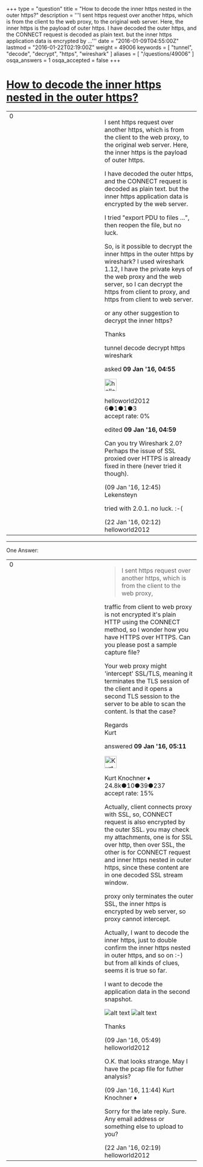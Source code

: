 +++
type = "question"
title = "How to decode the inner https nested in the outer https?"
description = '''I sent https request over another https, which is from the client to the web proxy, to the original web server. Here, the inner https is the payload of outer https. I have decoded the outer https, and the CONNECT request is decoded as plain text. but the inner https application data is encrypted by ...'''
date = "2016-01-09T04:55:00Z"
lastmod = "2016-01-22T02:19:00Z"
weight = 49006
keywords = [ "tunnel", "decode", "decrypt", "https", "wireshark" ]
aliases = [ "/questions/49006" ]
osqa_answers = 1
osqa_accepted = false
+++

<div class="headNormal">

# [How to decode the inner https nested in the outer https?](/questions/49006/how-to-decode-the-inner-https-nested-in-the-outer-https)

</div>

<div id="main-body">

<div id="askform">

<table id="question-table" style="width:100%;"><colgroup><col style="width: 50%" /><col style="width: 50%" /></colgroup><tbody><tr class="odd"><td style="width: 30px; vertical-align: top"><div class="vote-buttons"><span id="post-49006-upvote" class="ajax-command post-vote up" rel="nofollow" title="I like this post (click again to cancel)"> </span><div id="post-49006-score" class="post-score" title="current number of votes">0</div><span id="post-49006-downvote" class="ajax-command post-vote down" rel="nofollow" title="I dont like this post (click again to cancel)"> </span> <span id="favorite-mark" class="ajax-command favorite-mark" rel="nofollow" title="mark/unmark this question as favorite (click again to cancel)"> </span><div id="favorite-count" class="favorite-count"></div></div></td><td><div id="item-right"><div class="question-body"><p>I sent https request over another https, which is from the client to the web proxy, to the original web server. Here, the inner https is the payload of outer https.</p><p>I have decoded the outer https, and the CONNECT request is decoded as plain text. but the inner https application data is encrypted by the web server.</p><p>I tried "export PDU to files ...", then reopen the file, but no luck.</p><p>So, is it possible to decrypt the inner https in the outer https by wireshark? I used wireshark 1.12, I have the private keys of the web proxy and the web server, so I can decrypt the https from client to proxy, and https from client to web server.</p><p>or any other suggestion to decrypt the inner https?</p><p>Thanks</p></div><div id="question-tags" class="tags-container tags"><span class="post-tag tag-link-tunnel" rel="tag" title="see questions tagged &#39;tunnel&#39;">tunnel</span> <span class="post-tag tag-link-decode" rel="tag" title="see questions tagged &#39;decode&#39;">decode</span> <span class="post-tag tag-link-decrypt" rel="tag" title="see questions tagged &#39;decrypt&#39;">decrypt</span> <span class="post-tag tag-link-https" rel="tag" title="see questions tagged &#39;https&#39;">https</span> <span class="post-tag tag-link-wireshark" rel="tag" title="see questions tagged &#39;wireshark&#39;">wireshark</span></div><div id="question-controls" class="post-controls"></div><div class="post-update-info-container"><div class="post-update-info post-update-info-user"><p>asked <strong>09 Jan '16, 04:55</strong></p><img src="https://secure.gravatar.com/avatar/b49e210250b2a8926f9d9f2681af7a8f?s=32&amp;d=identicon&amp;r=g" class="gravatar" width="32" height="32" alt="helloworld2012&#39;s gravatar image" /><p><span>helloworld2012</span><br />
<span class="score" title="6 reputation points">6</span><span title="1 badges"><span class="badge1">●</span><span class="badgecount">1</span></span><span title="1 badges"><span class="silver">●</span><span class="badgecount">1</span></span><span title="3 badges"><span class="bronze">●</span><span class="badgecount">3</span></span><br />
<span class="accept_rate" title="Rate of the user&#39;s accepted answers">accept rate:</span> <span title="helloworld2012 has no accepted answers">0%</span></p></div><div class="post-update-info post-update-info-edited"><p><span> edited <strong>09 Jan '16, 04:59</strong> </span></p></div></div><div id="comments-container-49006" class="comments-container"><span id="49031"></span><div id="comment-49031" class="comment"><div id="post-49031-score" class="comment-score"></div><div class="comment-text"><p>Can you try Wireshark 2.0? Perhaps the issue of SSL proxied over HTTPS is already fixed in there (never tried it though).</p></div><div id="comment-49031-info" class="comment-info"><span class="comment-age">(09 Jan '16, 12:45)</span> <span class="comment-user userinfo">Lekensteyn</span></div></div><span id="49449"></span><div id="comment-49449" class="comment"><div id="post-49449-score" class="comment-score"></div><div class="comment-text"><p>tried with 2.0.1. no luck. :-(</p></div><div id="comment-49449-info" class="comment-info"><span class="comment-age">(22 Jan '16, 02:12)</span> <span class="comment-user userinfo">helloworld2012</span></div></div></div><div id="comment-tools-49006" class="comment-tools"></div><div class="clear"></div><div id="comment-49006-form-container" class="comment-form-container"></div><div class="clear"></div></div></td></tr></tbody></table>

------------------------------------------------------------------------

<div class="tabBar">

<span id="sort-top"></span>

<div class="headQuestions">

One Answer:

</div>

</div>

<span id="49008"></span>

<div id="answer-container-49008" class="answer">

<table style="width:100%;"><colgroup><col style="width: 50%" /><col style="width: 50%" /></colgroup><tbody><tr class="odd"><td style="width: 30px; vertical-align: top"><div class="vote-buttons"><span id="post-49008-upvote" class="ajax-command post-vote up" rel="nofollow" title="I like this post (click again to cancel)"> </span><div id="post-49008-score" class="post-score" title="current number of votes">0</div><span id="post-49008-downvote" class="ajax-command post-vote down" rel="nofollow" title="I dont like this post (click again to cancel)"> </span></div></td><td><div class="item-right"><div class="answer-body"><blockquote><p>I sent https request over another https, which is from the client to the web proxy,</p></blockquote><p>traffic from client to web proxy is not encrypted it's plain HTTP using the CONNECT method, so I wonder how you have HTTPS over HTTPS. Can you please post a sample capture file?</p><p>Your web proxy might 'intercept' SSL/TLS, meaning it terminates the TLS session of the client and it opens a second TLS session to the server to be able to scan the content. Is that the case?</p><p>Regards<br />
Kurt</p></div><div class="answer-controls post-controls"></div><div class="post-update-info-container"><div class="post-update-info post-update-info-user"><p>answered <strong>09 Jan '16, 05:11</strong></p><img src="https://secure.gravatar.com/avatar/23b7bf5b13bc2c98b2e8aa9869ca5d75?s=32&amp;d=identicon&amp;r=g" class="gravatar" width="32" height="32" alt="Kurt%20Knochner&#39;s gravatar image" /><p><span>Kurt Knochner ♦</span><br />
<span class="score" title="24767 reputation points"><span>24.8k</span></span><span title="10 badges"><span class="badge1">●</span><span class="badgecount">10</span></span><span title="39 badges"><span class="silver">●</span><span class="badgecount">39</span></span><span title="237 badges"><span class="bronze">●</span><span class="badgecount">237</span></span><br />
<span class="accept_rate" title="Rate of the user&#39;s accepted answers">accept rate:</span> <span title="Kurt Knochner has 344 accepted answers">15%</span> </br></p></div></div><div id="comments-container-49008" class="comments-container"><span id="49010"></span><div id="comment-49010" class="comment"><div id="post-49010-score" class="comment-score"></div><div class="comment-text"><p>Actually, client connects proxy with SSL, so, CONNECT request is also encrypted by the outer SSL. you may check my attachments, one is for SSL over http, then over SSL, the other is for CONNECT request and inner https nested in outer https, since these content are in one decoded SSL stream window.</p><p>proxy only terminates the outer SSL, the inner https is encrypted by web server, so proxy cannot intercept.</p><p>Actually, I want to decode the inner https, just to double confirm the inner https nested in outer https, and so on :-) but from all kinds of clues, seems it is true so far.</p><p>I want to decode the application data in the second snapshot.</p><p><img src="https://osqa-ask.wireshark.org/upfiles/httpsOverHttps2.png" alt="alt text" /> <img src="https://osqa-ask.wireshark.org/upfiles/httpsOverHttps.png" alt="alt text" /></p><p>Thanks</p></div><div id="comment-49010-info" class="comment-info"><span class="comment-age">(09 Jan '16, 05:49)</span> <span class="comment-user userinfo">helloworld2012</span></div></div><span id="49019"></span><div id="comment-49019" class="comment"><div id="post-49019-score" class="comment-score"></div><div class="comment-text"><p>O.K. that looks strange. May I have the pcap file for futher analysis?</p></div><div id="comment-49019-info" class="comment-info"><span class="comment-age">(09 Jan '16, 11:44)</span> <span class="comment-user userinfo">Kurt Knochner ♦</span></div></div><span id="49450"></span><div id="comment-49450" class="comment"><div id="post-49450-score" class="comment-score"></div><div class="comment-text"><p>Sorry for the late reply. Sure. Any email address or something else to upload to you?</p></div><div id="comment-49450-info" class="comment-info"><span class="comment-age">(22 Jan '16, 02:19)</span> <span class="comment-user userinfo">helloworld2012</span></div></div></div><div id="comment-tools-49008" class="comment-tools"></div><div class="clear"></div><div id="comment-49008-form-container" class="comment-form-container"></div><div class="clear"></div></div></td></tr></tbody></table>

</div>

<div class="paginator-container-left">

</div>

</div>

</div>

